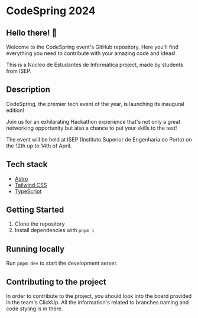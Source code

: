 # CodeSpring 2024

## Hello there! 👋

Welcome to the CodeSpring event's GitHub repository. Here you'll find everything you need to contribute with your amazing code and ideas!

This is a Núcleo de Estudantes de Informática project, made by students from ISEP.

## Description

CodeSpring, the premier tech event of the year, is launching its inaugural edition!

Join us for an exhilarating Hackathon experience that's not only a great networking opportunity but also a chance to put your skills to the test!

The event will be held at ISEP (Instituto Superior de Engenharia do Porto) on the 12th up to 14th of April.

## Tech stack

- [Astro](https://astro.build/)
- [Tailwind CSS](https://tailwindcss.com/)
- [TypeScript](https://www.typescriptlang.org/)

## Getting Started

1. Clone the repository
2. Install dependencies with `pnpm i`

## Running locally

Run `pnpm dev` to start the development server.

## Contributing to the project

In order to contribute to the project, you should look into the board provided in the team's ClickUp. All the information's related to branches naming and code styling is in there.
